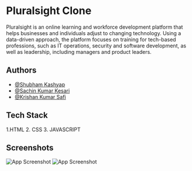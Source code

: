 
# Pluralsight Clone

Pluralsight is an online learning and workforce development platform that helps businesses and individuals adjust to changing technology. Using a data-driven approach, the platform focuses on training for tech-based professions, such as IT operations, security and software development, as well as leadership, including managers and product leaders.
## Authors

- [@Shubham Kashyap](https://github.com/skashyap061998)
- [@Sachin Kumar Kesari](https://github.com/skashyap061998)
- [@Krishan Kumar Safi](https://github.com/Krishukr12)

## Tech Stack
1.HTML
2. CSS
3. JAVASCRIPT
## Screenshots

![App Screenshot](https://www.allhandsontech.com/images/programming/mean-stack/courses-mean-stack-developer-should-take/courses-mean-stack-developer-should-take-og.jpg)
![App Screenshot](https://encrypted-tbn0.gstatic.com/images?q=tbn:ANd9GcTROqjU8oi3RUM6p-Hwb5q697ap869m4U8JlJMZYYRJu_jpTgacUUtuQp4LHOQFFV7QEjE&usqp=CAU)
